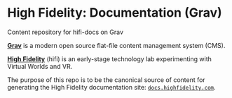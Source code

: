 # High Fidelity: Documentation (Grav)

Content repository for hifi-docs on Grav

[**Grav**][grav] is a modern open source flat-file content management system (CMS).

[**High Fidelity**][hifi] (hifi) is an early-stage technology lab experimenting with Virtual Worlds and VR.

The purpose of this repo is to be the canonical source of content for generating the High Fidelity documentation site: [`docs.highfidelity.com`][docs].

<!-- Links -->
   [grav]: https://getgrav.org/
   [docs]: https://docs.highfidelity.com/
   [hifi]: https://highfidelity.com/
